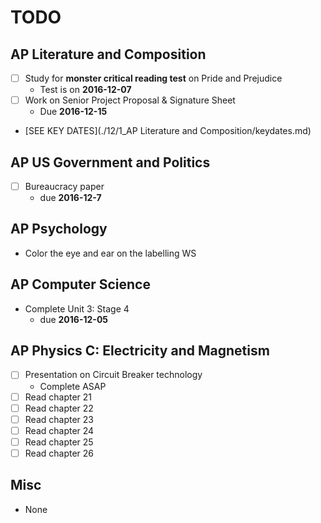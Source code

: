 # TODO

## AP Literature and Composition
- [ ] Study for **monster critical reading test** on Pride and Prejudice
    * Test is on **2016-12-07**
- [ ] Work on Senior Project Proposal & Signature Sheet
    * Due **2016-12-15**
- [SEE KEY DATES](./12/1_AP Literature and Composition/keydates.md)

## AP US Government and Politics
- [ ] Bureaucracy paper
    * due **2016-12-7**

## AP Psychology
- Color the eye and ear on the labelling WS

## AP Computer Science
- Complete Unit 3: Stage 4
    * due **2016-12-05**

## AP Physics C: Electricity and Magnetism
- [ ] Presentation on Circuit Breaker technology
    * Complete ASAP
- [ ] Read chapter 21
- [ ] Read chapter 22
- [ ] Read chapter 23
- [ ] Read chapter 24
- [ ] Read chapter 25
- [ ] Read chapter 26

## Misc
- None
